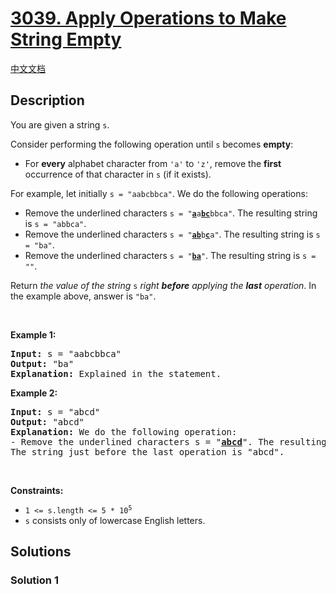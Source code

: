 # [3039. Apply Operations to Make String Empty](https://leetcode.com/problems/apply-operations-to-make-string-empty)

[中文文档](/solution/3000-3099/3039.Apply%20Operations%20to%20Make%20String%20Empty/README.md)

## Description

<p>You are given a string <code>s</code>.</p>

<p>Consider performing the following operation until <code>s</code> becomes <strong>empty</strong>:</p>

<ul>
	<li>For <strong>every</strong> alphabet character from <code>&#39;a&#39;</code> to <code>&#39;z&#39;</code>, remove the <strong>first</strong> occurrence of that character in <code>s</code> (if it exists).</li>
</ul>

<p>For example, let initially <code>s = &quot;aabcbbca&quot;</code>. We do the following operations:</p>

<ul>
	<li>Remove the underlined characters <code>s = &quot;<u><strong>a</strong></u>a<strong><u>bc</u></strong>bbca&quot;</code>. The resulting string is <code>s = &quot;abbca&quot;</code>.</li>
	<li>Remove the underlined characters <code>s = &quot;<u><strong>ab</strong></u>b<u><strong>c</strong></u>a&quot;</code>. The resulting string is <code>s = &quot;ba&quot;</code>.</li>
	<li>Remove the underlined characters <code>s = &quot;<u><strong>ba</strong></u>&quot;</code>. The resulting string is <code>s = &quot;&quot;</code>.</li>
</ul>

<p>Return <em>the value of the string </em><code>s</code><em> right <strong>before</strong> applying the <strong>last</strong> operation</em>. In the example above, answer is <code>&quot;ba&quot;</code>.</p>

<p>&nbsp;</p>
<p><strong class="example">Example 1:</strong></p>

<pre>
<strong>Input:</strong> s = &quot;aabcbbca&quot;
<strong>Output:</strong> &quot;ba&quot;
<strong>Explanation:</strong> Explained in the statement.
</pre>

<p><strong class="example">Example 2:</strong></p>

<pre>
<strong>Input:</strong> s = &quot;abcd&quot;
<strong>Output:</strong> &quot;abcd&quot;
<strong>Explanation:</strong> We do the following operation:
- Remove the underlined characters s = &quot;<u><strong>abcd</strong></u>&quot;. The resulting string is s = &quot;&quot;.
The string just before the last operation is &quot;abcd&quot;.
</pre>

<p>&nbsp;</p>
<p><strong>Constraints:</strong></p>

<ul>
	<li><code>1 &lt;= s.length &lt;= 5 * 10<sup>5</sup></code></li>
	<li><code>s</code> consists only of lowercase English letters.</li>
</ul>

## Solutions

### Solution 1

<!-- tabs:start -->

```python

```

```java

```

```cpp

```

```go

```

<!-- tabs:end -->

<!-- end -->
